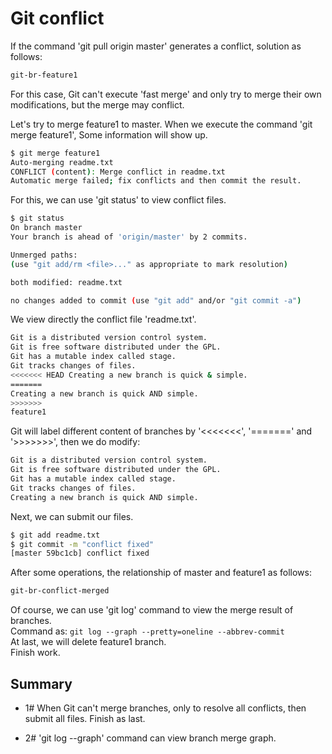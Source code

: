 # Git conflict

If the command 'git pull origin master' generates a conflict, solution as follows:
```bash
git-br-feature1
```

For this case, Git can't execute 'fast merge' and only try to merge their own modifications, but the merge may conflict.

Let's try to merge feature1 to master. When we execute the command 'git merge feature1', Some information will show up.
```bash
$ git merge feature1
Auto-merging readme.txt
CONFLICT (content): Merge conflict in readme.txt
Automatic merge failed; fix conflicts and then commit the result.
```


For this, we can use 'git status' to view conflict files.
```bash
$ git status
On branch master
Your branch is ahead of 'origin/master' by 2 commits.

Unmerged paths:
(use "git add/rm <file>..." as appropriate to mark resolution)

both modified: readme.txt

no changes added to commit (use "git add" and/or "git commit -a")
```


We view directly the conflict file 'readme.txt'.
```bash
Git is a distributed version control system.
Git is free software distributed under the GPL.
Git has a mutable index called stage.
Git tracks changes of files.
<<<<<<< HEAD Creating a new branch is quick & simple.
=======
Creating a new branch is quick AND simple.
>>>>>>>
feature1
```


Git will label different content of branches by '<<<<<<<', '=======' and '>>>>>>>', then we do modify:
```bash
Git is a distributed version control system.
Git is free software distributed under the GPL.
Git has a mutable index called stage.
Git tracks changes of files.
Creating a new branch is quick AND simple.
```


Next, we can submit our files.
```bash
$ git add readme.txt
$ git commit -m "conflict fixed"
[master 59bc1cb] conflict fixed
```

After some operations, the relationship of master and feature1 as follows:
```bash
git-br-conflict-merged
```

Of course, we can use 'git log' command to view the merge result of branches.<br/>
Command as: ``` git log --graph --pretty=oneline --abbrev-commit ``` <br/>
At last, we will delete feature1 branch.<br/>
Finish work.

## Summary
- 1#  When Git can't merge branches,  only to resolve all conflicts, then submit all files. Finish as last.

- 2#  'git log --graph' command can view branch merge graph.
